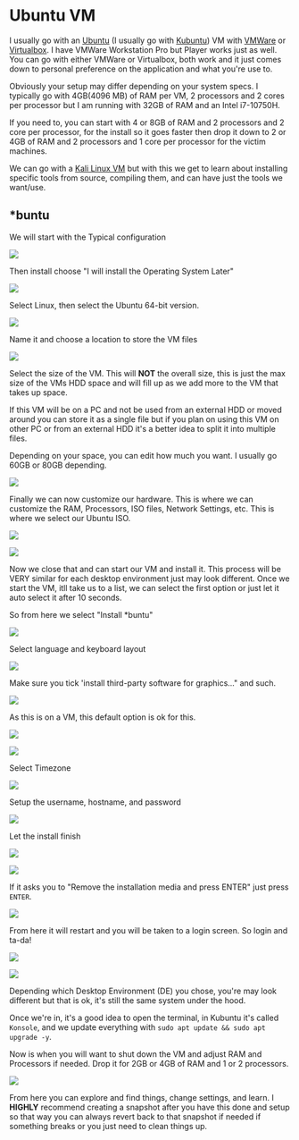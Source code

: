 # Ubuntu VM

I usually go with an [Ubuntu](https://ubuntu.com/) (I usually go with [Kubuntu](https://kubuntu.org/)) VM with [VMWare](https://customerconnect.vmware.com/en/downloads/details?downloadGroup=WKST-PLAYER-1623-NEW\&productId=1039\&rPId=85399) or [Virtualbox](https://www.virtualbox.org/). I have VMWare Workstation Pro but Player works just as well. You can go with either VMWare or Virtualbox, both work and it just comes down to personal preference on the application and what you're use to.

Obviously your setup may differ depending on your system specs. I typically go with 4GB(4096 MB) of RAM per VM, 2 processors and 2 cores per processor but I am running with 32GB of RAM and an Intel i7-10750H.

If you need to, you can start with 4 or 8GB of RAM and 2 processors and 2 core per processor, for the install so it goes faster then drop it down to 2 or 4GB of RAM and 2 processors and 1 core per processor for the victim machines.

We can go with a [Kali Linux VM](https://www.kali.org/get-kali/) but with this we get to learn about installing specific tools from source, compiling them, and can have just the tools we want/use.&#x20;

## \*buntu

We will start with the Typical configuration

![](<../../../.gitbook/assets/image (254).png>)

Then install choose "I will install the Operating System Later"

![](<../../../.gitbook/assets/image (2) (1).png>)

Select Linux, then select the Ubuntu 64-bit version.

![](<../../../.gitbook/assets/image (11) (4).png>)

Name it and choose a location to store the VM files

![](<../../../.gitbook/assets/image (398).png>)

Select the size of the VM. This will **NOT** the overall size, this is just the max size of the VMs HDD space and will fill up as we add more to the VM that takes up space.

If this VM will be on a PC and not be used from an external HDD or moved around you can store it as a single file but if you plan on using this VM on other PC or from an external HDD it's a better idea to split it into multiple files.

Depending on your space, you can edit how much you want. I usually go 60GB or 80GB depending.

![](<../../../.gitbook/assets/image (400).png>)

Finally we can now customize our hardware. This is where we can customize the RAM, Processors, ISO files, Network Settings, etc. This is where we select our Ubuntu ISO.

![](<../../../.gitbook/assets/image (273).png>)

![](<../../../.gitbook/assets/image (262).png>)

Now we close that and can start our VM and install it. This process will be VERY similar for each desktop environment just may look different. Once we start the VM, itll take us to a list, we can select the first option or just let it auto select it after 10 seconds.

So from here we select "Install \*buntu"

![](<../../../.gitbook/assets/image (401).png>)

Select language and keyboard layout

![](<../../../.gitbook/assets/image (270).png>)

Make sure you tick 'install third-party software for graphics..." and such.&#x20;

![](<../../../.gitbook/assets/image (453).png>)

As this is on a VM, this default option is ok for this.

![](<../../../.gitbook/assets/image (9) (4).png>)

![](<../../../.gitbook/assets/image (275).png>)

Select Timezone

![](<../../../.gitbook/assets/image (19) (1).png>)

Setup the username, hostname, and password

![](<../../../.gitbook/assets/image (408).png>)

Let the install finish

![](<../../../.gitbook/assets/image (267).png>)

![](<../../../.gitbook/assets/image (26).png>)

If it asks you to "Remove the installation media and press ENTER" just press `ENTER`.

![](<../../../.gitbook/assets/image (260).png>)

From here it will restart and you will be taken to a login screen. So login and ta-da!

![](<../../../.gitbook/assets/image (257).png>)

![](<../../../.gitbook/assets/image (12) (3).png>)

Depending which Desktop Environment (DE) you chose, you're may look different but that is ok, it's still the same system under the hood.

Once we're in, it's a good idea to open the terminal, in Kubuntu it's called `Konsole`, and we update everything with `sudo apt update && sudo apt upgrade -y`.

Now is when you will want to shut down the VM and adjust RAM and Processors if needed. Drop it for 2GB or 4GB of RAM and 1 or 2 processors.

![](<../../../.gitbook/assets/image (329).png>)

From here you can explore and find things, change settings, and learn. I **HIGHLY** recommend creating a snapshot after you have this done and setup so that way you can always revert back to that snapshot if needed if something breaks or you just need to clean things up.
